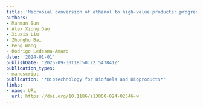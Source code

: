```yaml
---
title: 'Microbial conversion of ethanol to high-value products: progress and challenges'
authors:
- Manman Sun
- Alex Xiong Gao
- Xiuxia Liu
- Zhonghu Bai
- Peng Wang
- Rodrigo Ledesma‐Amaro
date: '2024-01-01'
publishDate: '2025-09-30T18:50:22.547841Z'
publication_types:
- manuscript
publication: '*Biotechnology for Biofuels and Bioproducts*'
links:
- name: URL
  url: https://doi.org/10.1186/s13068-024-02546-w
---
```

